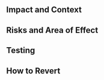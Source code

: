 <!-- Title of the PR should comply with [conventional commits](https://www.conventionalcommits.org/en/v1.0.0/) guidelines. --> 

## Impact and Context
<!-- Brief description of why these changes are necessary. Don't rewrite the entire Jira ticket. -->

## Risks and Area of Effect
<!--
  Describe both risk (how likely this is to break) and area of effect (how wide potential breakages could reach).
  These should be smaller scale than those documented in a design doc.
-->

## Testing
<!-- Explain how this contribution has been tested, e.g. what tests were added and where they have been run. -->

## How to Revert
<!-- List steps required to revert this change. For example, note if we'd need to revert liquibase changes. -->
